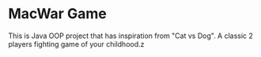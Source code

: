 # MacWar Game

This is Java OOP project that has inspiration from "Cat vs Dog". A classic 2 players fighting game of your childhood.z
